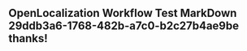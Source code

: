 <properties
ms.topic="hero-topic1"
ms.test1="hero-topic"
ms.test2="test"/>

## OpenLocalization Workflow Test MarkDown 29ddb3a6-1768-482b-a7c0-b2c27b4ae9be thanks!
